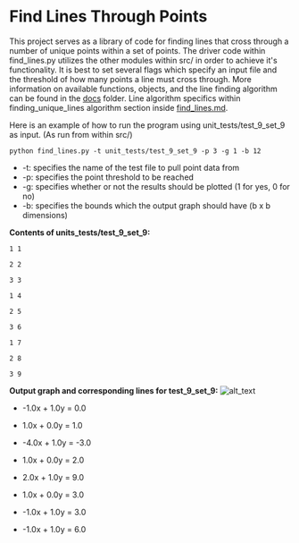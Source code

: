 # Find Lines Through Points
This project serves as a library of code for finding lines that cross through a number of unique points within a set of 
points. The driver code within find_lines.py utilizes the other modules within src/ in order to achieve it's 
functionality. It is best to set several flags which specify an input file and the threshold of how many points a line 
must cross through. More information on available functions, objects, and the line finding algorithm can be found in the 
[docs](https://github.com/andrew-d-gordon/coding-challenges/tree/main/line-set/docs) folder. Line algorithm specifics 
within finding_unique_lines algorithm section inside
[find_lines.md](https://github.com/andrew-d-gordon/coding-challenges/tree/main/line-set/docs/find_lines.md).

Here is an example of how to run the program using unit_tests/test_9_set_9 as input. (As run from within src/)

`python find_lines.py -t unit_tests/test_9_set_9 -p 3 -g 1 -b 12`

* -t: specifies the name of the test file to pull point data from
* -p: specifies the point threshold to be reached
* -g: specifies whether or not the results should be plotted (1 for yes, 0 for no)
* -b: specifies the bounds which the output graph should have (b x b dimensions)

**Contents of units_tests/test_9_set_9:**

`1 1`

`2 2`

`3 3`

`1 4`

`2 5`

`3 6`

`1 7`

`2 8`

`3 9`

**Output graph and corresponding lines for test_9_set_9:**
![alt_text](https://github.com/andrew-d-gordon/coding-challenges/blob/main/line-set/src/unit_tests/unit_tests_output/unique_set_test_9_set_9_graph.png?raw=true)
 * -1.0x + 1.0y = 0.0

 * 1.0x + 0.0y = 1.0
  
 * -4.0x + 1.0y = -3.0
 
 * 1.0x + 0.0y = 2.0 

 * 2.0x + 1.0y = 9.0
 
 * 1.0x + 0.0y = 3.0 
 
 * -1.0x + 1.0y = 3.0
 
 * -1.0x + 1.0y = 6.0